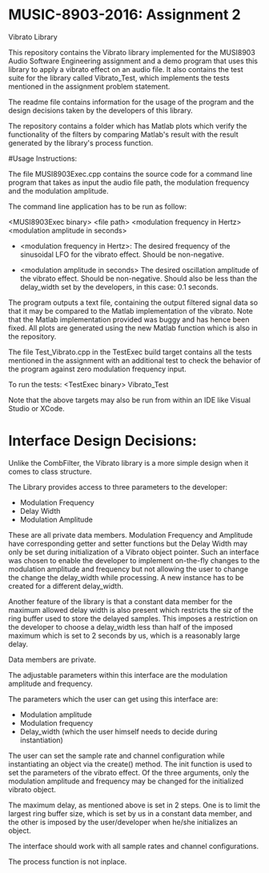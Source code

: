 # MUSIC-8903-2016: Assignment 2
Vibrato Library

This repository contains the Vibrato library implemented for the MUSI8903 Audio Software Engineering assignment and a demo program that uses this library to apply a vibrato effect on an audio file. It also contains the test suite for the library called Vibrato_Test, which implements the tests mentioned in the assignment problem statement.

The readme file contains information for the usage of the program and the design decisions taken by the developers of this library.

The repository contains a folder which has Matlab plots which verify the functionality of the filters by comparing Matlab's result with the result generated by the library's process function.

#Usage Instructions:

The file MUSI8903Exec.cpp contains the source code for a command line program that takes as input the audio file path, the modulation frequency and the modulation amplitude.

The command line application has to be run as follow:

   \<MUSI8903Exec binary> \<file path> \<modulation frequency in Hertz> \<modulation amplitude in seconds>
   
 - \<modulation frequency in Hertz>: The desired frequency of the sinusoidal LFO for the vibrato effect. Should be non-negative.

 - \<modulation amplitude in seconds> The desired oscillation amplitude of the vibrato effect. Should be non-negative. Should also be less than the delay_width set by the developers, in this case: 0.1 seconds.

The program outputs a text file, containing the output filtered signal data so that it may be compared to the Matlab implementation of the vibrato. Note that the Matlab implementation provided was buggy and has hence been fixed. All plots are generated using the new Matlab function which is also in the repository.

The file Test_Vibrato.cpp in the TestExec build target contains all the tests mentioned in the assignment with an additional test to check the behavior of the program against zero modulation frequency input.

To run the tests:
   \<TestExec binary> Vibrato_Test

Note that the above targets may also be run from within an IDE like Visual Studio or XCode.

# Interface Design Decisions:

Unlike the CombFilter, the Vibrato library is a more simple design when it comes to class structure.

The Library provides access to three parameters to the developer: 
  - Modulation Frequency
  - Delay Width
  - Modulation Amplitude

These are all private data members. Modulation Frequency and Amplitude have corresponding getter and setter functions but the Delay Width may only be set during initialization of a Vibrato object pointer. Such an interface was chosen to enable the developer to implement on-the-fly changes to the modulation amplitude and frequency but not allowing the user to change the change the delay_width while processing. A new instance has to be created for a different delay_width.

Another feature of the library is that a constant data member for the maximum allowed delay width is also present which restricts the siz of the ring buffer used to store the delayed samples. This imposes a restriction on the developer to choose a delay_width less than half of the imposed maximum which is set to 2 seconds by us, which is a reasonably large delay.

Data members are private. 

The adjustable parameters within this interface are the modulation amplitude and frequency.

The parameters which the user can get using this interface are:
 - Modulation amplitude
 - Modulation frequency
 - Delay_width (which the user himself needs to decide during instantiation)

The user can set the sample rate and channel configuration while instantiating an object via the create() method. The init function is used to set the parameters of the vibrato effect. Of the three arguments, only the modulation amplitude and frequency may be changed for the initialized vibrato object.

The maximum delay, as mentioned above is set in 2 steps. One is to limit the largest ring buffer size, which is set by us in a constant data member, and the other is imposed by the user/developer when he/she initializes an object.

The interface should work with all sample rates and channel configurations.

The process function is not inplace.